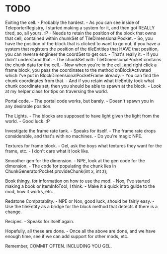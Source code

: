 TODO
========================
Exiting the cell.
	- Probably the hardest.
	- As you can see inside of TeleporterRegistry, I started making a system for it, and then got REALLY tired, so, all yours. :P
	- Needs to retain the position of the block that owns that cell, contained within chunkSet of TileDimensionalPocket.
	- So, you have the position of the block that is clicked to want to go out, if you have a system that registers the position of the tileEntities that HAVE that position, you can reverse engineer the coordSet to get out.
	- That's really it.
	- If you didn't understand that.
	- The chunkSet with TileDimensionalPocket contains the chunk data for the cell.
	- Now when you're in the cell, and right click a frame block, you pass the coordinates to the method onBlockActivated which I've put in BlockDimensionalPocketFrame already.
	- You can find the chunk coordinates from that.
	- And if you retain what tileEntity took what chunk coordinate set, then you should be able to spawn at the block.
	- Look at my helper class for tips on traversing the world.
	
Portal code.
	- The portal code works, but barely.
	- Doesn't spawn you in any desirable position.
	
The Lights.
	- The blocks are supposed to have light given the light from the world.
	- Good luck. :P
	
Investigate the frame rate tank.
	- Speaks for itself.
	- The frame rate drops considerable, and that's with no machines.
	- Do you're magic NPE.
	
Textures for frame block.
	- Gel, ask the boys what textures they want for the frame, etc.
	- I don't care what it look like.

Smoother gen for the dimension.
	- NPE, look at the gen code for the dimension.
	- The code for populating the chunk lies in ChunkGeneratorPocket.provideChunk(int x, int z);

Book thingy, for information on how to use the mod.
	- Nox, I've started making a book or ItemInfoTool, I think.
	- Make it a quick intro guide to the mod, how it works, etc.

Redstone Compatablity.
	- NPE or Nox, good luck, should be fairly easy.
	- Use the tileEntity as a bridge for the block method that detects if there is a change.
	
Recipes.
	- Speaks for itself again.
	
Hopefully, all these are done.
	- Once all the above are done, and we have enough time, see if we can add support for other mods, etc.
	
Remember, COMMIT OFTEN.
INCLUDING YOU GEL.
